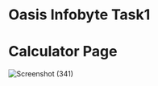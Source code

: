 # Oasis Infobyte Task1
# Calculator Page
![Screenshot (341)](https://github.com/Jasmine784/oibsip_task1/assets/169377026/fe1ac6c5-cf3b-4376-93a9-43283957aecc)
